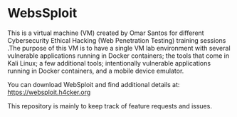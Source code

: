 # WebsSploit
This is a virtual machine (VM) created by Omar Santos for different Cybersecurity Ethical Hacking (Web Penetration Testing) training sessions .The purpose of this VM is to have a single VM lab environment with several vulnerable applications running in Docker containers; the tools that come in Kali Linux; a few additional tools; intentionally vulnerable applications running in Docker containers, and a mobile device emulator. 

You can download WebSploit and find additional details at: https://websploit.h4cker.org

This repository is mainly to keep track of feature requests and issues.
